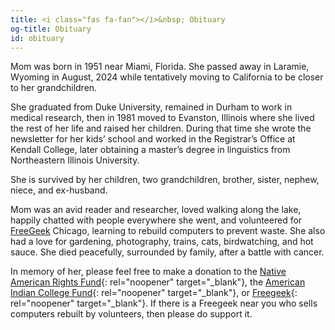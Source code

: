 ```yaml
---
title: <i class="fas fa-fan"></i>&nbsp; Obituary
og-title: Obituary
id: obituary
---
```

Mom was born in 1951 near Miami, Florida. She passed away in Laramie, Wyoming in August, 2024 while tentatively moving to California to be closer to her grandchildren. 

She graduated from Duke University, remained in Durham to work in medical research, then in 1981 moved to Evanston, Illinois where she lived the rest of her life and raised her children. During that time she wrote the newsletter for her kids’ school and worked in the Registrar’s Office at Kendall College, later obtaining a master’s degree in linguistics from Northeastern Illinois University. 

She is survived by her children, two grandchildren, brother, sister, nephew, niece, and ex-husband. 

Mom was an avid reader and researcher, loved walking along the lake, happily chatted with people everywhere she went, and volunteered for [FreeGeek](https://www.freegeek.org/) Chicago, learning to rebuild computers to prevent waste. She also had a love for gardening, photography, trains, cats, birdwatching, and hot sauce. She died peacefully, surrounded by family, after a battle with cancer.

In memory of her, please feel free to make a donation to the [Native American Rights Fund](https://narf.org/){: rel="noopener" target="_blank"}, the [American Indian College Fund](https://collegefund.org/){: rel="noopener" target="_blank"}, or [Freegeek](https://www.freegeek.org/){: rel="noopener" target="_blank"}. If there is a Freegeek near you who sells computers rebuilt by volunteers, then please do support it.

